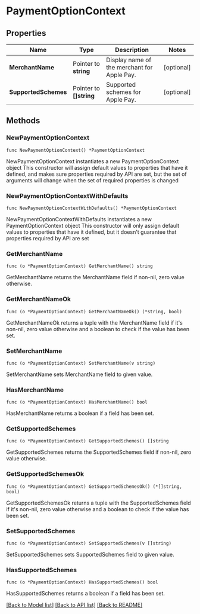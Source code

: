 # PaymentOptionContext

## Properties

Name | Type | Description | Notes
------------ | ------------- | ------------- | -------------
**MerchantName** | Pointer to **string** | Display name of the merchant for Apple Pay. | [optional] 
**SupportedSchemes** | Pointer to **[]string** | Supported schemes for Apple Pay. | [optional] 

## Methods

### NewPaymentOptionContext

`func NewPaymentOptionContext() *PaymentOptionContext`

NewPaymentOptionContext instantiates a new PaymentOptionContext object
This constructor will assign default values to properties that have it defined,
and makes sure properties required by API are set, but the set of arguments
will change when the set of required properties is changed

### NewPaymentOptionContextWithDefaults

`func NewPaymentOptionContextWithDefaults() *PaymentOptionContext`

NewPaymentOptionContextWithDefaults instantiates a new PaymentOptionContext object
This constructor will only assign default values to properties that have it defined,
but it doesn't guarantee that properties required by API are set

### GetMerchantName

`func (o *PaymentOptionContext) GetMerchantName() string`

GetMerchantName returns the MerchantName field if non-nil, zero value otherwise.

### GetMerchantNameOk

`func (o *PaymentOptionContext) GetMerchantNameOk() (*string, bool)`

GetMerchantNameOk returns a tuple with the MerchantName field if it's non-nil, zero value otherwise
and a boolean to check if the value has been set.

### SetMerchantName

`func (o *PaymentOptionContext) SetMerchantName(v string)`

SetMerchantName sets MerchantName field to given value.

### HasMerchantName

`func (o *PaymentOptionContext) HasMerchantName() bool`

HasMerchantName returns a boolean if a field has been set.

### GetSupportedSchemes

`func (o *PaymentOptionContext) GetSupportedSchemes() []string`

GetSupportedSchemes returns the SupportedSchemes field if non-nil, zero value otherwise.

### GetSupportedSchemesOk

`func (o *PaymentOptionContext) GetSupportedSchemesOk() (*[]string, bool)`

GetSupportedSchemesOk returns a tuple with the SupportedSchemes field if it's non-nil, zero value otherwise
and a boolean to check if the value has been set.

### SetSupportedSchemes

`func (o *PaymentOptionContext) SetSupportedSchemes(v []string)`

SetSupportedSchemes sets SupportedSchemes field to given value.

### HasSupportedSchemes

`func (o *PaymentOptionContext) HasSupportedSchemes() bool`

HasSupportedSchemes returns a boolean if a field has been set.


[[Back to Model list]](../README.md#documentation-for-models) [[Back to API list]](../README.md#documentation-for-api-endpoints) [[Back to README]](../README.md)


